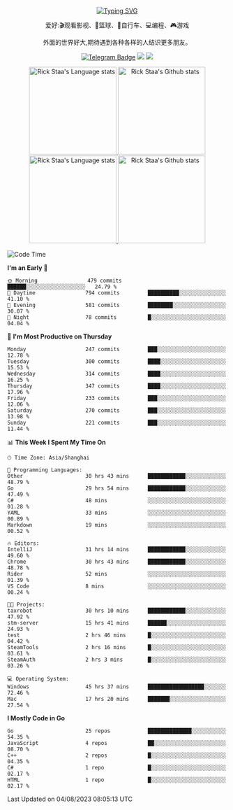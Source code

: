<div align="center"> 

[![Typing SVG](https://readme-typing-svg.herokuapp.com?size=25&duration=2500&color=eeeeee&vCenter=true&width=200&height=40&lines=Hi+there+%F0%9F%91%8B%F0%9F%8F%BB;I'm+DanBai)](https://git.io/typing-svg)

爱好:🎬观看影视、🏀篮球、🚴自行车、💻编程、🎮游戏

外面的世界好大,期待遇到各种各样的人结识更多朋友。

[![Telegram Badge](https://img.shields.io/badge/-Telegram-blue?style=flat&logo=Telegram&logoColor=white)](https://t.me/danbai9420) 
[![](https://img.shields.io/badge/-Blog-brightgreen?style=flat&logo=Blogger&logoColor=white)](https://p00q.cn)
[![](https://img.shields.io/badge/-Email-red?style=flat&logo=Mail.Ru&logoColor=white)](mailto:danbai@88.com)
</div>

<!-- Light Mode -->
<div align="center"> 
<a href="https://github.com/anuraghazra/github-readme-stats#gh-light-mode-only">
<img height=200 src="https://github-readme-stats.vercel.app/api/top-langs/?username=danbai225&layout=compact&langs_count=10&hide_border=1&role=OWNER,COLLABORATOR#gh-light-mode-only" alt="Rick Staa's Language stats" />
</a>
<a href="https://github.com/anuraghazra/github-readme-stats#gh-light-mode-only">
<img height=200 src="https://github-readme-stats.vercel.app/api?username=danbai225&show_icons=true&count_private=true&line_height=28&hide_border=1&include_all_commits=true&card_width=450&role=OWNER,COLLABORATOR&exclude_repo=github-readme-stats#gh-light-mode-only" alt="Rick Staa's Github stats" />
</a>
</div>

<!-- Dark Mode -->
<div align="center"> 
<a href="https://github.com/anuraghazra/github-readme-stats#gh-dark-mode-only">
<img height=200 src="https://github-readme-stats.vercel.app/api/top-langs/?username=danbai225&layout=compact&langs_count=10&hide_border=1&role=OWNER,COLLABORATOR&theme=github_dark#gh-dark-mode-only" alt="Rick Staa's Language stats" />
</a>
<a href="https://github.com/anuraghazra/github-readme-stats#gh-dark-mode-only">
<img height=200 src="https://github-readme-stats.vercel.app/api?username=danbai225&show_icons=true&count_private=true&line_height=28&hide_border=1&include_all_commits=true&card_width=450&role=OWNER,COLLABORATOR&exclude_repo=github-readme-stats&theme=github_dark#gh-dark-mode-only" alt="Rick Staa's Github stats" />
</a>
</div>

<!--START_SECTION:waka-->
![Code Time](http://img.shields.io/badge/Code%20Time-784%20hrs%2014%20mins-blue)

**I'm an Early 🐤** 

```text
🌞 Morning                479 commits         ██████░░░░░░░░░░░░░░░░░░░   24.79 % 
🌆 Daytime                794 commits         ██████████░░░░░░░░░░░░░░░   41.10 % 
🌃 Evening                581 commits         ████████░░░░░░░░░░░░░░░░░   30.07 % 
🌙 Night                  78 commits          █░░░░░░░░░░░░░░░░░░░░░░░░   04.04 % 
```
📅 **I'm Most Productive on Thursday** 

```text
Monday                   247 commits         ███░░░░░░░░░░░░░░░░░░░░░░   12.78 % 
Tuesday                  300 commits         ████░░░░░░░░░░░░░░░░░░░░░   15.53 % 
Wednesday                314 commits         ████░░░░░░░░░░░░░░░░░░░░░   16.25 % 
Thursday                 347 commits         ████░░░░░░░░░░░░░░░░░░░░░   17.96 % 
Friday                   233 commits         ███░░░░░░░░░░░░░░░░░░░░░░   12.06 % 
Saturday                 270 commits         ███░░░░░░░░░░░░░░░░░░░░░░   13.98 % 
Sunday                   221 commits         ███░░░░░░░░░░░░░░░░░░░░░░   11.44 % 
```


📊 **This Week I Spent My Time On** 

```text
🕑︎ Time Zone: Asia/Shanghai

💬 Programming Languages: 
Other                    30 hrs 43 mins      ████████████░░░░░░░░░░░░░   48.79 % 
Go                       29 hrs 54 mins      ████████████░░░░░░░░░░░░░   47.49 % 
C#                       48 mins             ░░░░░░░░░░░░░░░░░░░░░░░░░   01.28 % 
YAML                     33 mins             ░░░░░░░░░░░░░░░░░░░░░░░░░   00.89 % 
Markdown                 19 mins             ░░░░░░░░░░░░░░░░░░░░░░░░░   00.52 % 

🔥 Editors: 
IntelliJ                 31 hrs 14 mins      ████████████░░░░░░░░░░░░░   49.60 % 
Chrome                   30 hrs 43 mins      ████████████░░░░░░░░░░░░░   48.78 % 
Rider                    52 mins             ░░░░░░░░░░░░░░░░░░░░░░░░░   01.39 % 
VS Code                  8 mins              ░░░░░░░░░░░░░░░░░░░░░░░░░   00.24 % 

🐱‍💻 Projects: 
taxrobot                 30 hrs 10 mins      ████████████░░░░░░░░░░░░░   47.92 % 
stm-server               15 hrs 41 mins      ██████░░░░░░░░░░░░░░░░░░░   24.93 % 
test                     2 hrs 46 mins       █░░░░░░░░░░░░░░░░░░░░░░░░   04.42 % 
SteamTools               2 hrs 16 mins       █░░░░░░░░░░░░░░░░░░░░░░░░   03.61 % 
SteamAuth                2 hrs 3 mins        █░░░░░░░░░░░░░░░░░░░░░░░░   03.26 % 

💻 Operating System: 
Windows                  45 hrs 37 mins      ██████████████████░░░░░░░   72.46 % 
Mac                      17 hrs 20 mins      ███████░░░░░░░░░░░░░░░░░░   27.54 % 
```

**I Mostly Code in Go** 

```text
Go                       25 repos            ██████████████░░░░░░░░░░░   54.35 % 
JavaScript               4 repos             ██░░░░░░░░░░░░░░░░░░░░░░░   08.70 % 
C++                      2 repos             █░░░░░░░░░░░░░░░░░░░░░░░░   04.35 % 
C#                       1 repo              █░░░░░░░░░░░░░░░░░░░░░░░░   02.17 % 
HTML                     1 repo              █░░░░░░░░░░░░░░░░░░░░░░░░   02.17 % 
```




 Last Updated on 04/08/2023 08:05:13 UTC
<!--END_SECTION:waka-->

